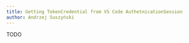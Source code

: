 ```yaml
---
title: Getting TokenCredential from VS Code AuthetnicationSession
author: Andrzej Suszyński
---
```


TODO